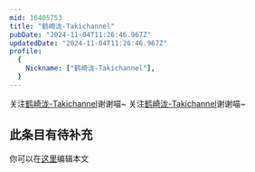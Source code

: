 ```yaml
---
mid: 16405753
title: "鹤崎泷-Takichannel"
pubDate: "2024-11-04T11:26:46.967Z"
updatedDate: "2024-11-04T11:26:46.967Z"
profile:
  {
    Nickname: ["鹤崎泷-Takichannel"],
  }
---
```


关注[鹤崎泷-Takichannel](https://space.bilibili.com/16405753)谢谢喵~ 关注[鹤崎泷-Takichannel](https://space.bilibili.com/16405753)谢谢喵~

## 此条目有待补充
你可以在[这里](https://github.com/Yuhanawa/VTuber.ICU-Content/edit/master/v/鹤崎泷-Takichannel/index.md)编辑本文
